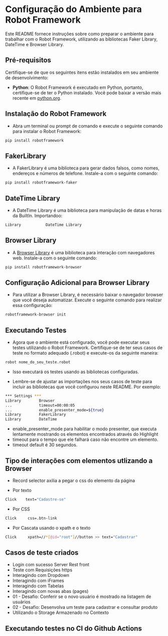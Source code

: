 # Configuração do Ambiente para Robot Framework

Este README fornece instruções sobre como preparar o ambiente para trabalhar com o Robot Framework, utilizando as bibliotecas Faker Library, DateTime e Browser Library.

## Pré-requisitos

Certifique-se de que os seguintes itens estão instalados em seu ambiente de desenvolvimento:

- **Python**: O Robot Framework é executado em Python, portanto, certifique-se de ter o Python instalado. Você pode baixar a versão mais recente em [python.org](https://www.python.org/downloads/).


## Instalação do Robot Framework

- Abra um terminal ou prompt de comando e execute o seguinte comando para instalar o Robot Framework:
```bash
pip install robotframework
```

## FakerLibrary
- A FakerLibrary é uma biblioteca para gerar dados falsos, como nomes, endereços e números de telefone. Instale-a com o seguinte comando:

```bash
pip install robotframework-faker
```

## DateTime Library
- A DateTime Library é uma biblioteca para manipulação de datas e horas da BuiltIn. Importandoo:

```bash
Library           DateTime Library
```

## Browser Library

- A [Browser Library](https://robotframework-browser.org/) é uma biblioteca para interação com navegadores web. Instale-a com o seguinte comando:

```bash
pip install robotframework-browser
```

## Configuração Adicional para Browser Library

- Para utilizar a Browser Library, é necessário baixar o navegador browser que você deseja automatizar. Execute o seguinte comando para realizar essa configuração:


```bash
robotframework-browser init
```

## Executando Testes

- Agora que o ambiente está configurado, você pode executar seus testes utilizando o Robot Framework. Certifique-se de ter seus casos de teste no formato adequado (.robot) e execute-os da seguinte maneira:

```bash
robot nome_do_seu_teste.robot
```

- Isso executará os testes usando as bibliotecas configuradas.

- Lembre-se de ajustar as importações nos seus casos de teste para incluir as bibliotecas que você configurou neste README. Por exemplo:


```bash
*** Settings ***
Library        Browser
...            timeout=00:00:05
...            enable_presenter_mode=${true} 
Library        FakerLibrary
Library        DateTime
```

- enable_presenter_mode para habilitar o modo presenter, que executa lentamente mostrando os elementos encontrados através do Highlight
- timeout para o tempo que ele falhará caso não encontre um elemento.
- timeout default é 30 segundos.

## Tipo de interações com elementos utlizando a Browser

- Record selector axilia a pegar o css do elemento da página

- Por texto
```bash
Click    text="Cadastre-se"
```

- Por CSS
```bash
Click     css=.btn-link
```

- Por Cascata usando o xpath e o texto
```bash
Click     xpath=//*[@id="root"]//button >> text="Cadastrar" 
```

## Casos de teste criados
- Login com sucesso Server Rest front
- Teste com Requisições https
- Interagindo com Dropdown
- Interagindo com iFrames
- Interagindo com Tabelas
- Interagindo com novas abas (pages)
- 01 - Desafio: Conferir se o novo usuário é mostrado na listagem de usuários
- 02 - Desafio: Desenvolva um teste para cadastrar e consultar produto
- Utilizando o Storage Armazenado no Contexto

## Executando testes no CI do Github Actions



